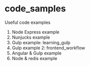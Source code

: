 # code_samples
Useful code examples

1. Node Express example
2. Nunjucks example
3. Gulp example: learning_gulp
4. Gulp example 2: frontend_workflow
5. Angular & Gulp example
6. Node & redis example

